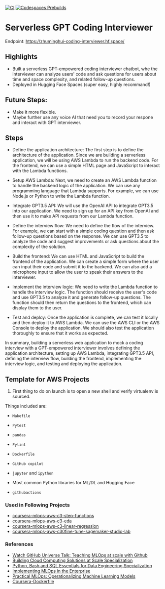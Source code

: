 [![CI](https://github.com/nogibjj/aws-template/actions/workflows/cicd.yml/badge.svg?branch=main)](https://github.com/nogibjj/aws-template/actions/workflows/cicd.yml)
[![Codespaces Prebuilds](https://github.com/nogibjj/aws-template/actions/workflows/codespaces/create_codespaces_prebuilds/badge.svg?branch=main)](https://github.com/nogibjj/aws-template/actions/workflows/codespaces/create_codespaces_prebuilds)

# Serverless GPT Coding Interviewer

Endpoint: https://zhuminghui-coding-interviewer.hf.space/

## Highlights
- Built a serverless GPT-empowered coding interviewer chatbot, whe the interviewer can analyze users' code and ask questions for users about time and space complexity, and related follow-up questions. 
- Deployed in Hugging Face Spaces (super easy, highly recommand!)

## Future Steps:
- Make it more flexible.
- Maybe further use any voice AI that need you to record your respone and interact with GPT interviewer.

## Steps
- Define the application architecture: The first step is to define the architecture of the application. Since we are building a serverless application, we will be using AWS Lambda to run the backend code. For the frontend, we can use a simple HTML page and JavaScript to interact with the Lambda functions.

- Setup AWS Lambda: Next, we need to create an AWS Lambda function to handle the backend logic of the application. We can use any programming language that Lambda supports. For example, we can use Node.js or Python to write the Lambda function.

- Integrate GPT3.5 API: We will use the OpenAI API to integrate GPT3.5 into our application. We need to sign up for an API key from OpenAI and then use it to make API requests from our Lambda function.

- Define the interview flow: We need to define the flow of the interview. For example, we can start with a simple coding question and then ask follow-up questions based on the response. We can use GPT3.5 to analyze the code and suggest improvements or ask questions about the complexity of the solution.

- Build the frontend: We can use HTML and JavaScript to build the frontend of the application. We can create a simple form where the user can input their code and submit it to the backend. We can also add a microphone input to allow the user to speak their answers to the interviewer.

- Implement the interview logic: We need to write the Lambda function to handle the interview logic. The function should receive the user's code and use GPT3.5 to analyze it and generate follow-up questions. The function should then return the questions to the frontend, which can display them to the user.

- Test and deploy: Once the application is complete, we can test it locally and then deploy it to AWS Lambda. We can use the AWS CLI or the AWS Console to deploy the application. We should also test the application thoroughly to ensure that it works as expected.

In summary, building a serverless web application to mock a coding interview with a GPT-empowered interviewer involves defining the application architecture, setting up AWS Lambda, integrating GPT3.5 API, defining the interview flow, building the frontend, implementing the interview logic, and testing and deploying the application.











## Template for AWS Projects

1. First thing to do on launch is to open a new shell and verify virtualenv is sourced.

Things included are:

* `Makefile`

* `Pytest`

* `pandas`

* `Pylint`

* `Dockerfile`

* `GitHub copilot`

* `jupyter` and `ipython` 

* Most common Python libraries for ML/DL and Hugging Face

* `githubactions` 

### Used in Following Projects

* [coursera-mlops-aws-c3-step-functions](https://github.com/nogibjj/coursera-mlops-aws-c3-step-functions)
* [coursera-mlops-aws-c3-eda](https://github.com/nogibjj/coursera-mlops-aws-c3-eda)
* [coursera-mlops-aws-c3-linear-regression](https://github.com/nogibjj/coursera-mlops-aws-c3-linear-regression)
* [coursera-mlops-aws-c30fine-tune-sagemaker-studio-lab](https://github.com/nogibjj/coursera-mlops-aws-c30fine-tune-sagemaker-studio-lab)

### References

* [Watch GitHub Universe Talk:  Teaching MLOps at scale with Github](https://watch.githubuniverse.com/on-demand/ec17cbb3-0a89-4764-90a5-9debb58515f8)
* [Building Cloud Computing Solutions at Scale Specialization](https://www.coursera.org/specializations/building-cloud-computing-solutions-at-scale)
* [Python, Bash and SQL Essentials for Data Engineering Specialization](https://www.coursera.org/learn/web-app-command-line-tools-for-data-engineering-duke)
* [Implementing MLOps in the Enterprise](https://learning.oreilly.com/library/view/implementing-mlops-in/9781098136574/)
* [Practical MLOps: Operationalizing Machine Learning Models](https://www.amazon.com/Practical-MLOps-Operationalizing-Machine-Learning/dp/1098103017)
* [Coursera-Dockerfile](https://gist.github.com/noahgift/82a34d56f0a8f347865baaa685d5e98d)
